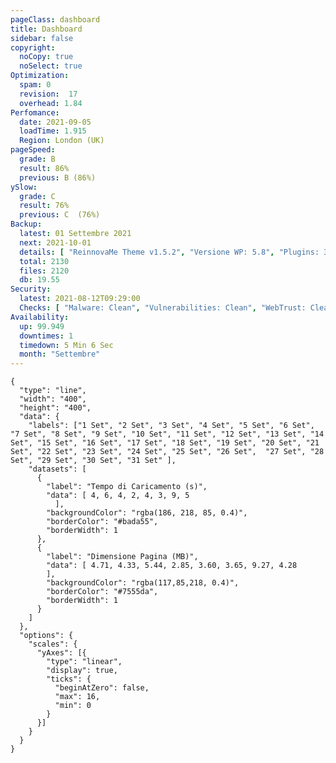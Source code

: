 ```yaml
---
pageClass: dashboard
title: Dashboard
sidebar: false
copyright:
  noCopy: true
  noSelect: true
Optimization:
  spam: 0
  revision:  17
  overhead: 1.84
Perfomance:
  date: 2021-09-05
  loadTime: 1.915
  Region: London (UK)
pageSpeed:
  grade: B
  result: 86%
  previous: B (86%)
ySlow:
  grade: C
  result: 76%
  previous: C  (76%)
Backup:
  latest: 01 Settembre 2021
  next: 2021-10-01
  details: [ "ReinnovaMe Theme v1.5.2", "Versione WP: 5.8", "Plugins: 30", "Numero di Posts:   52", "Commenti Approvati: 0" ]
  total: 2130
  files: 2120
  db: 19.55
Security:
  latest: 2021-08-12T09:29:00
  Checks: [ "Malware: Clean", "Vulnerabilities: Clean", "WebTrust: Clean" ]
Availability:
  up: 99.949
  downtimes: 1
  timedown: 5 Min 6 Sec
  month: "Settembre"
---
```


<main
    data-color-mode="auto"
    data-light-theme="light"
    data-dark-theme="dark_dimmed"
    class="d-flex flex-justify-between flex-column flex-sm-row  flex-md-items-start">
<section
class="color-bg-secondary my-2 p-md-4 p-sm-2 border rounded col-sm-12 mx-1 col-md-8 flex-1">
<PerfomanceHeader />
<div class="d-flex flex-wrap flex-justify-around flex-sm-items-center">
<pageSpeed /> <ySlow />
</div>

<ChartBox>

```chart
{
  "type": "line",
  "width": "400",
  "height": "400",
  "data": {
    "labels": ["1 Set", "2 Set", "3 Set", "4 Set", "5 Set", "6 Set", "7 Set", "8 Set", "9 Set", "10 Set", "11 Set", "12 Set", "13 Set", "14 Set", "15 Set", "16 Set", "17 Set", "18 Set", "19 Set", "20 Set", "21 Set", "22 Set", "23 Set", "24 Set", "25 Set", "26 Set",  "27 Set", "28 Set", "29 Set", "30 Set", "31 Set" ],
    "datasets": [
      {
        "label": "Tempo di Caricamento (s)",
        "data": [ 4, 6, 4, 2, 4, 3, 9, 5
          ],
        "backgroundColor": "rgba(186, 218, 85, 0.4)",
        "borderColor": "#bada55",
        "borderWidth": 1
      },
      {
        "label": "Dimensione Pagina (MB)",
        "data": [ 4.71, 4.33, 5.44, 2.85, 3.60, 3.65, 9.27, 4.28
        ],
        "backgroundColor": "rgba(117,85,218, 0.4)",
        "borderColor": "#7555da",
        "borderWidth": 1
      }
    ]
  },
  "options": {
    "scales": {
      "yAxes": [{
        "type": "linear",
        "display": true,
        "ticks": {
          "beginAtZero": false,
          "max": 16,
          "min": 0
        }
      }]
    }
  }
}
```
</ChartBox>

<OptimizationWidget />

<div class="container d-flex flex-column flex-sm-row">
  <DowntimeWidget class="col-sm-12 col-md-6 mx-auto" />
  <AxiosWp id="installed_pSetins"  class="col-sm-12 col-md-6 color-bg-canvas rounded mt-3 color-bg-secondary" />
</div>

</section>


<section class="col-sm-12 col-md-3 mx-2">


<BackupCard />
<SecurityCard />

<ScanBot />

<HttpsStatus />

<UpdatesCard>

<PluginsTimeline />



</UpdatesCard>

</section>


</main>

<style>





</style>
